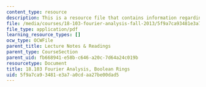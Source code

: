 ```yaml
---
content_type: resource
description: This is a resource file that contains information regarding boolean rings.
file: /media/courses/18-103-fourier-analysis-fall-2013/5f9a7ca93481e3a7a0cdaa27be00dad5_MIT18_103F13_booleanrings.pdf
file_type: application/pdf
learning_resource_types: []
ocw_type: OCWFile
parent_title: Lecture Notes & Readings
parent_type: CourseSection
parent_uid: fb668941-e58b-c646-a20c-7d64a24c019b
resourcetype: Document
title: 18.103 Fourier Analysis, Boolean Rings
uid: 5f9a7ca9-3481-e3a7-a0cd-aa27be00dad5
---
```


